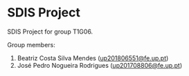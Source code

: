# SDIS Project

SDIS Project for group T1G06.

Group members:

1. Beatriz Costa Silva Mendes (up201806551@fe.up.pt)
2. José Pedro Nogueira Rodrigues (up201708806@fe.up.pt)
